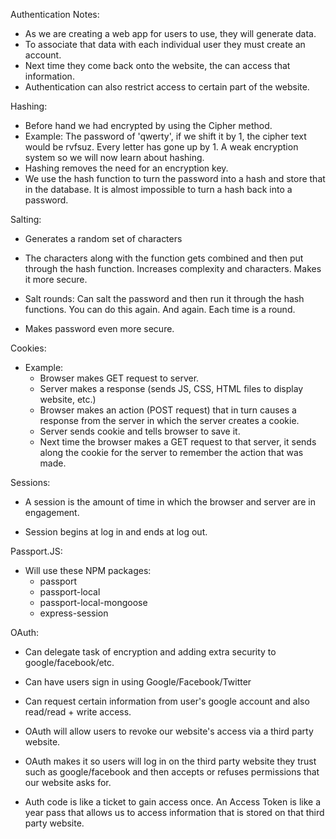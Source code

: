 Authentication Notes:

- As we are creating a web app for users to use, they will generate data.
- To associate that data with each individual user they must create an account. 
- Next time they come back onto the website, the can access that information.
- Authentication can also restrict access to certain part of the website.

Hashing:
- Before hand we had encrypted by using the Cipher method.
- Example: The password of 'qwerty', if we shift it by 1, the cipher text would be rvfsuz. Every letter has gone up by 1. A weak encryption system so we will now learn about hashing.
- Hashing removes the need for an encryption key. 
- We use the hash function to turn the password into a hash and store that in the database. It is almost impossible to turn a hash back into a password.

Salting:
- Generates a random set of characters 
- The characters along with the function gets combined and then put through the hash function. Increases complexity and characters. Makes it more secure.

- Salt rounds: Can salt the password and then run it through the hash functions. You can do this again. And again. Each time is a round.

- Makes password even more secure. 

Cookies:
- Example:
    - Browser makes GET request to server.
    - Server makes a response (sends JS, CSS, HTML files to display website, etc.)
    - Browser makes an action (POST request) that in turn causes a response from the server in which the server creates a cookie.
    - Server sends cookie and tells browser to save it. 
    - Next time the browser makes a GET request to that server, it sends along the cookie for the server to remember the action that was made.

Sessions: 
- A session is the amount of time in which the browser and server are in engagement. 

- Session begins at log in and ends at log out.

Passport.JS:
- Will use these NPM packages:
    - passport
    - passport-local
    - passport-local-mongoose
    - express-session 

OAuth:
- Can delegate task of encryption and adding extra security to google/facebook/etc.
- Can have users sign in using Google/Facebook/Twitter
- Can request certain information from user's google account and also read/read + write access. 
- OAuth will allow users to revoke our website's access via a third party website.
- OAuth makes it so users will log in on the third party website they trust such as google/facebook and then accepts or refuses permissions that our website asks for.

- Auth code is like a ticket to gain access once. An Access Token is like a year pass that allows us to access information that is stored on that third party website.